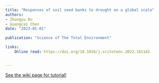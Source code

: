 ```yaml
---
title: "Responses of soil seed banks to drought on a global scale"
authors:
- Zhongyu Du
- Guangcai Chen
date: "2023-01-01"

publication: "Science of The Total Environment"

links:
    Online read: https://doi.org/10.1016/j.scitotenv.2022.161142


---
```



[See the wiki page for tutorial!](https://github.com/hadisinaee/avicenna/wiki)
